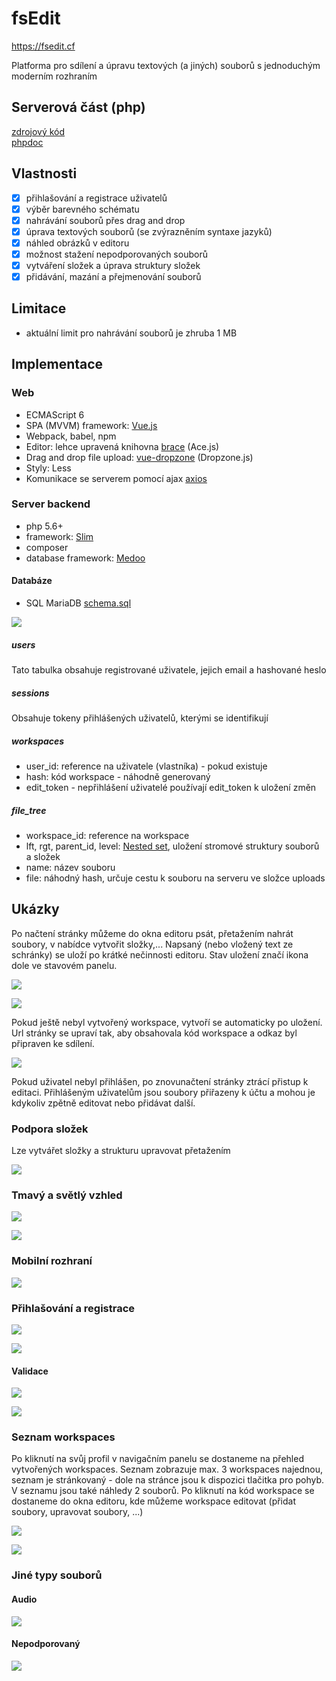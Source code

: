 # fsEdit
https://fsedit.cf

Platforma pro sdílení a úpravu textových (a jiných) souborů s jednoduchým moderním rozhraním

## Serverová část (php)

[zdrojový kód](https://github.com/holubv/fsedit_backend)   
[phpdoc](https://api.fsedit.cf/docs/index.html)

## Vlastnosti
- [x] přihlašování a registrace uživatelů
- [x] výběr barevného schématu
- [x] nahrávání souborů přes drag and drop
- [x] úprava textových souborů (se zvýrazněním syntaxe jazyků)
- [x] náhled obrázků v editoru
- [x] možnost stažení nepodporovaných souborů
- [x] vytváření složek a úprava struktury složek
- [x] přidávání, mazání a přejmenování souborů

## Limitace
- aktuální limit pro nahrávání souborů je zhruba 1 MB

## Implementace

### Web
- ECMAScript 6
- SPA (MVVM) framework: [Vue.js](https://vuejs.org)
- Webpack, babel, npm
- Editor: lehce upravená knihovna [brace](https://github.com/holubv/brace/tree/fsedit) (Ace.js)
- Drag and drop file upload: [vue-dropzone](https://github.com/rowanwins/vue-dropzone) (Dropzone.js)
- Styly: Less
- Komunikace se serverem pomocí ajax [axios](https://github.com/axios/axios)

### Server backend
- php 5.6+
- framework: [Slim](http://www.slimframework.com/)
- composer
- database framework: [Medoo](https://medoo.in/)

#### Databáze
- SQL MariaDB [schema.sql](https://github.com/holubv/fsedit_backend/blob/master/schema.sql)

![](https://i.imgur.com/yDlT9nh.png)

##### users

Tato tabulka obsahuje registrované uživatele, jejich email a hashované heslo

##### sessions

Obsahuje tokeny přihlášených uživatelů, kterými se identifikují

##### workspaces

- user_id: reference na uživatele (vlastníka) - pokud existuje
- hash: kód workspace - náhodně generovaný
- edit_token - nepřihlášení uživatelé používají edit_token k uložení změn

##### file_tree

- workspace_id: reference na workspace
- lft, rgt, parent_id, level: [Nested set](https://en.wikipedia.org/wiki/Nested_set_model),
uložení stromové struktury souborů a složek
- name: název souboru
- file: náhodný hash, určuje cestu k souboru na serveru ve složce uploads

## Ukázky

Po načtení stránky můžeme do okna editoru psát, přetažením nahrát soubory,
v nabídce vytvořit složky,... Napsaný (nebo vložený text ze schránky) se uloží
po krátké nečinnosti editoru. Stav uložení značí ikona dole ve stavovém panelu.

![](https://i.imgur.com/2psGlcF.png)

![](https://i.imgur.com/PAsJaMT.png)

Pokud ještě nebyl vytvořený workspace, vytvoří se automaticky po uložení. Url stránky se
upraví tak, aby obsahovala kód workspace a odkaz byl připraven ke sdílení.

![](https://i.imgur.com/Ef2o9sn.png)

Pokud uživatel nebyl přihlášen, po znovunačtení stránky ztrácí přistup k editaci.
Přihlášeným uživatelům jsou soubory přiřazeny k účtu a mohou je kdykoliv zpětně
editovat nebo přidávat další.

### Podpora složek

Lze vytvářet složky a strukturu upravovat přetažením

![](https://i.imgur.com/Ux2BIb4.png)

### Tmavý a světlý vzhled

![](https://i.imgur.com/uJUTUAf.png)

![](https://i.imgur.com/all0N0C.png)

### Mobilní rozhraní

![](https://i.imgur.com/AtJltuj.png)

### Přihlašování a registrace

![](https://i.imgur.com/3iw9qVt.png)

![](https://i.imgur.com/KSRGpQt.png)

#### Validace

![](https://i.imgur.com/M6KBO6W.png)

![](https://i.imgur.com/bDKvHmw.png)

### Seznam workspaces

Po kliknutí na svůj profil v navigačním panelu se dostaneme na přehled
vytvořených workspaces. Seznam zobrazuje max. 3 workspaces najednou, seznam
je stránkovaný - dole na stránce jsou k dispozici tlačitka pro pohyb.
V seznamu jsou také náhledy 2 souborů. Po kliknutí na kód workspace se dostaneme
do okna editoru, kde můžeme workspace editovat (přidat soubory, upravovat soubory, ...)

![](https://i.imgur.com/qWD7x5r.png)

![](https://i.imgur.com/Pj71R5Y.png)

### Jiné typy souborů

#### Audio

![](https://i.imgur.com/5saZNKk.png)

#### Nepodporovaný

![](https://i.imgur.com/o8rDYhb.png)